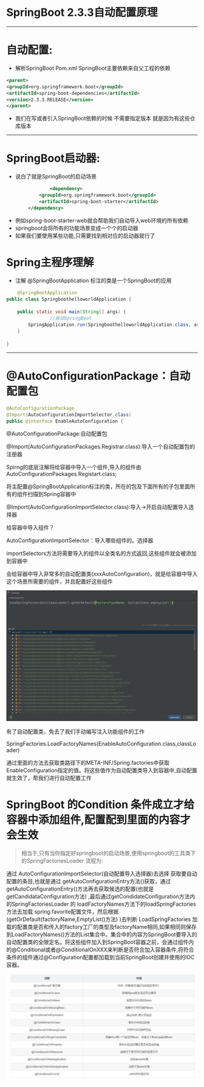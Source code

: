 # SpringBoot 2.3.3自动配置原理

---

# 自动配置:

- 解析SpringBoot   Pom.xml  SpringBoot主要依赖来自父工程的依赖

```xml
<parent>
<groupId>org.springframework.boot</groupId>
<artifactId>spring-boot-dependencies</artifactId>
<version>2.3.3.RELEASE</version>
</parent>
```

- 我们在写或者引入SpringBoot依赖的时候 不需要指定版本 就是因为有这些仓库版本

---

# SpringBoot启动器:

- 说白了就是SpringBoot的启动场景

```xml
				<dependency>
            <groupId>org.springframework.boot</groupId>
            <artifactId>spring-boot-starter</artifactId>
        </dependency>
```

- 例如spring-boot-starter-web就会帮助我们自动导入web环境的所有依赖
- springboot会将所有的功能场景变成一个个的启动器
- 如果我们要使用某些功能,只需要找到相对应的启动器就行了

# Spring主程序理解

- 注解  @SpringBootApplication 标注的类是一个SpringBoot的应用

```java
	@SpringBootApplication
public class SpringboothelloworldApplication {

    public static void main(String[] args) {
				//启动SpringBoot
        SpringApplication.run(SpringboothelloworldApplication.class, args);
    }

}
```

---

# @AutoConfigurationPackage：自动配置包

```java
@AutoConfigurationPackage
@Import(AutoConfigurationImportSelector.class)
public @interface EnableAutoConfiguration {
```

@AutoConfigurationPackage:自动配置包

@Import(AutoConfigurationPackages.Registrar.class):导入一个自动配置包的注册器

Spirng的底层注解将给容器中导入一个组件,导入的组件由AutoConfigurationPackages.Registart.class;

将主配置@SpringBootApplication标注的类，所在的包及下面所有的子包里面所有的组件扫描到Spring容器中

@Import(AutoConfigurationImportSelector.class):导入→开启自动配置导入选择器

给容器中导入组件？

AutoConfigurationImportSelector：导入哪些组件的。选择器

importSelectors方法将需要导入的组件以全类名的方式返回,这些组件就会被添加到容器中

会给容器中导入非常多的自动配置类(xxxAutoConfiguration)，就是给容器中导入这个场景所需要的组件，并且配置好这些组件

![SpringBoot%202%203%203%E8%87%AA%E5%8A%A8%E9%85%8D%E7%BD%AE%E5%8E%9F%E7%90%86%20a1930286e4374044841aa40c31770b04/Snipaste_2020-09-09_15-18-21.png](SpringBoot%202%203%203%E8%87%AA%E5%8A%A8%E9%85%8D%E7%BD%AE%E5%8E%9F%E7%90%86%20a1930286e4374044841aa40c31770b04/Snipaste_2020-09-09_15-18-21.png)

有了自动配置类，免去了我们手动编写注入功能组件的工作

SpringFactories.LoadFactoryNames(EnableAutoConfiguration.class,classLoader)

通过里面的方法去获取类路径下的META-INF/Spring.factories中获取EnableConfiguration指定的值。将这些值作为自动配置类导入到容器中,自动配置就生效了，帮我们进行自动配置工作

# SpringBoot 的Condition 条件成立才给容器中添加组件,配置配到里面的内容才会生效

> 相当于,只有当你指定好springboot的启动场景,使用springboot的工具类下的SpringFactoriesLoader 流程为:

通过 AutoConfigurationImportSelector(自动配置导入选择器)去选择 获取要自动配置的条目,也就是通过 getAutoConfigurationEntry方法()获取，通过getAutoConfigurationEntry()方法再去获取候选的配置(也就是 getCandidataConfiguration方法) ,最后通过getCondidateConfiguration方法内的SpringFactoriesLoader 的 loadFactoryNames方法下的loadSpringFactories方法去加载 spring.favorite配置文件，然后根据(getOrDefault(factoryName,EmptyList()方法)  )去判断 LoadSpringFactories 加载的配置类是否和传入的factory工厂的类型及factoryName相同,如果相同则保存到LoadFactoryNames()方法的List集合中。集合中的内容为SpringBoot要导入的自动配置类的全限定名。将这些组件加入到SpringBoot容器之前，会通过组件内的@Conditional或者@ConditionalOnXXX来判断是否符合加入容器条件,将符合条件的组件通过@Configuration配置都加载到当前SpringBoot创建并使用的IOC容器。

![SpringBoot%202%203%203%E8%87%AA%E5%8A%A8%E9%85%8D%E7%BD%AE%E5%8E%9F%E7%90%86%20a1930286e4374044841aa40c31770b04/Snipaste_2020-09-09_09-13-59.png](SpringBoot%202%203%203%E8%87%AA%E5%8A%A8%E9%85%8D%E7%BD%AE%E5%8E%9F%E7%90%86%20a1930286e4374044841aa40c31770b04/Snipaste_2020-09-09_09-13-59.png)